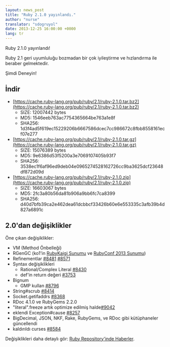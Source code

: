 ```yaml
---
layout: news_post
title: "Ruby 2.1.0 yayınlandı."
author: "nurse"
translator: "sdogruyol"
date: 2013-12-25 16:00:00 +0000
lang: tr
---
```


Ruby 2.1.0 yayınlandı!

Ruby 2.1 geri uyumluluğu bozmadan bir çok iyileştirme ve hızlandırma ile beraber
gelmektedir.

Şimdi Deneyin!

## İndir

* [https://cache.ruby-lang.org/pub/ruby/2.1/ruby-2.1.0.tar.bz2](https://cache.ruby-lang.org/pub/ruby/2.1/ruby-2.1.0.tar.bz2)
  * SIZE:   12007442 bytes
  * MD5:    1546eeb763ac7754365664be763a1e8f
  * SHA256: 1d3f4ad5f619ec15229206b6667586dcec7cc986672c8fbb8558161ecf07e277
* [https://cache.ruby-lang.org/pub/ruby/2.1/ruby-2.1.0.tar.gz](https://cache.ruby-lang.org/pub/ruby/2.1/ruby-2.1.0.tar.gz)
  * SIZE:   15076389 bytes
  * MD5:    9e6386d53f5200a3e7069107405b93f7
  * SHA256: 3538ec1f6af96ed9deb04e0965274528162726cc9ba3625dcf23648df872d09d
* [https://cache.ruby-lang.org/pub/ruby/2.1/ruby-2.1.0.zip](https://cache.ruby-lang.org/pub/ruby/2.1/ruby-2.1.0.zip)
  * SIZE:   16603067 bytes
  * MD5:    2fc3a80b56da81b906a9bb6fc7ca8399
  * SHA256: d40d7bfb39ca2e462dea61dcbbcf33426b60e6e553335c3afb39b4d827a6891c

## 2.0'dan değişiklikler

Öne çıkan değişiklikler:

* VM (Method Önbelleği)
* RGenGC (ko1'in [RubyKaigi Sunumu](http://rubykaigi.org/2013/talk/S73) ve [RubyConf 2013 Sunumu](http://www.atdot.net/~ko1/activities/rubyconf2013-ko1_pub.pdf))
* Refinementlar [#8481](https://bugs.ruby-lang.org/issues/8481) [#8571](https://bugs.ruby-lang.org/issues/8571)
* Syntax değişiklikleri
  * Rational/Complex Literal [#8430](https://bugs.ruby-lang.org/issues/8430)
  * def'in return değeri [#3753](https://bugs.ruby-lang.org/issues/3753)
* Bignum
  * GMP kullan [#8796](https://bugs.ruby-lang.org/issues/8796)
* String#scrub [#8414](https://bugs.ruby-lang.org/issues/8414)
* Socket.getifaddrs [#8368](https://bugs.ruby-lang.org/issues/8368)
* RDoc 4.1.0 ve RubyGems 2.2.0
* "literal".freeze artık optimize edilmiş halde[#9042](https://bugs.ruby-lang.org/issues/9042)
* eklendi Exception#cause [#8257](https://bugs.ruby-lang.org/issues/8257)
* BigDecimal, JSON, NKF, Rake, RubyGems, ve RDoc gibi kütüphaneler güncellendi
* kaldırıldı curses [#8584](https://bugs.ruby-lang.org/issues/8584)

Değişiklikleri daha detaylı gör: [Ruby Repository'inde Haberler](https://github.com/ruby/ruby/blob/v2_1_0/NEWS).
